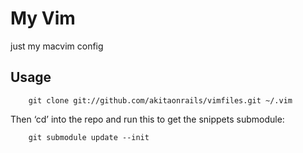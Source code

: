 # My Vim 

just my macvim config

## Usage

		git clone git://github.com/akitaonrails/vimfiles.git ~/.vim

Then ‘cd’ into the repo and run this to get the snippets submodule:

		git submodule update --init